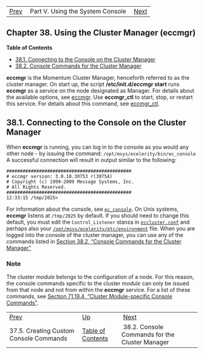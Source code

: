 |     |     |     |
| --- | --- | --- |
| [Prev](operations.console.lua)  | Part V. Using the System Console |  [Next](cluster.config.operations.eccmgr.console) |
## Chapter 38. Using the Cluster Manager (eccmgr)
**Table of Contents**

* [38.1\. Connecting to the Console on the Cluster Manager](cluster.config.operations#idp4497120)
* [38.2\. Console Commands for the Cluster Manager](cluster.config.operations.eccmgr.console)

**eccmgr** is the Momentum Cluster Manager, henceforth referred to as the cluster manager. On start up, the script **/etc/init.d/eccmgr start**       runs **eccmgr** as a service on the node designated as Manager. For details about the available options, see [eccmgr](executable.eccmgr "eccmgr").
Use **eccmgr_ctl** to start, stop, or restart this service. For details about this command, see [eccmgr_ctl](executable.eccmgr_ctl "eccmgr_ctl").
## 38.1. Connecting to the Console on the Cluster Manager
When **eccmgr** is running, you can log in to the console as you would any other node - by issuing the command:
`/opt/msys/ecelerity/bin/ec_console`
A successful connection will result in output similar to the following:
```
##############################################
# eccmgr version: 3.0.10.30753 r(30754)
# Copyright (c) 1999-2009 Message Systems, Inc.
# All Rights Reserved.
##############################################
12:33:15 /tmp/2025>
```
For information about the console, see [`ec_console`](operations#operations.console "37.1. Connecting to the Console").
On Unix systems, **eccmgr** listens at `/tmp/2025` by default. If you should need to change this default, you must edit the `Control_Listener` stanza in [`eccluster.conf`](conf.ref.eccluster.conf "16.2. eccluster.conf File") and perhaps also your [`/opt/msys/ecelerity/etc/environment`](environment_file "Chapter 31. Configuring the Environment File") file.
When you are logged into the console of the cluster manager, you can use any of the commands listed in [Section 38.2, “Console Commands for the Cluster Manager”](cluster.config.operations.eccmgr.console "38.2. Console Commands for the Cluster Manager")
### Note
The cluster *module* belongs to the configuration of a node. For this reason, the console commands specific to the cluster *module* can only be issued from that node and not from within the **eccmgr** service. For a list of these commands, see [Section 71.19.4, “Cluster Module-specific Console Commands”](modules.cluster#modules.cluster.console "71.19.4. Cluster Module-specific Console Commands").

|     |     |     |
| --- | --- | --- |
| [Prev](operations.console.lua)  | [Up](p.operations) |  [Next](cluster.config.operations.eccmgr.console) |
| 37.5. Creating Custom Console Commands  | [Table of Contents](index) |  38.2. Console Commands for the Cluster Manager |
